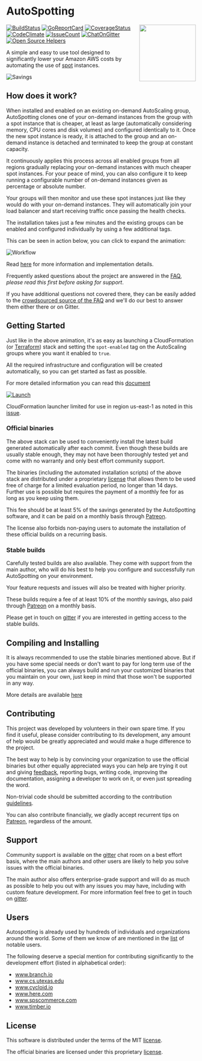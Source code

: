 # AutoSpotting #

<!-- markdownlint-disable MD026 MD033 -->

<img src="logo.png" width="150" align="right">

[![BuildStatus](https://travis-ci.org/cristim/autospotting.svg?branch=master)](https://travis-ci.org/cristim/autospotting)
[![GoReportCard](https://goreportcard.com/badge/github.com/cristim/autospotting)](https://goreportcard.com/report/github.com/cristim/autospotting)
[![CoverageStatus](https://coveralls.io/repos/github/cristim/autospotting/badge.svg?branch=master)](https://coveralls.io/github/cristim/autospotting?branch=master)
[![CodeClimate](https://codeclimate.com/github/cristim/autospotting/badges/gpa.svg)](https://codeclimate.com/github/cristim/autospotting)
[![IssueCount](https://codeclimate.com/github/cristim/autospotting/badges/issue_count.svg)](https://codeclimate.com/github/cristim/autospotting)
[![ChatOnGitter](https://badges.gitter.im/cristim/autospotting.svg)](https://gitter.im/cristim/autospotting?utm_source=badge&utm_medium=badge&utm_campaign=pr-badge)
[![Open Source Helpers](https://www.codetriage.com/cristim/autospotting/badges/users.svg)](https://www.codetriage.com/cristim/autospotting)

A simple and easy to use tool designed to significantly lower your Amazon AWS
costs by automating the use of [spot](https://aws.amazon.com/ec2/spot)
instances.

![Savings](https://autospotting.org/img/savings.png)

## How does it work? ##

When installed and enabled on an existing on-demand AutoScaling group,
AutoSpotting clones one of your on-demand instances from the group with a spot
instance that is cheaper, at least as large (automatically considering memory,
CPU cores and disk volumes) and configured identically to it. Once the new spot
instance is ready, it is attached to the group and an on-demand instance is
detached and terminated to keep the group at constant capacity.

It continuously applies this process across all enabled groups from all
regions gradually replacing your on-demand instances with much cheaper spot
instances. For your peace of mind, you can also configure it to keep running a
configurable number of on-demand instances given as percentage or absolute
number.

Your groups will then monitor and use these spot instances just like they would
do with your on-demand instances. They will automatically join your load
balancer and start receiving traffic once passing the health checks.

The installation takes just a few minutes and the existing groups can be enabled
and configured individually by using a few additional tags.

This can be seen in action below, you can click to expand the animation:

![Workflow](https://autospotting.org/img/autospotting.gif)

Read [here](TECHNICAL_DETAILS.md) for more information and implementation
details.

Frequently asked questions about the project are answered in the [FAQ](FAQ.md),
*please read this first before asking for support*.

If you have additional questions not covered there, they can be easily added to
the [crowdsourced source of the FAQ](https://etherpad.net/p/AutoSpotting_FAQ)
and we'll do our best to answer them either there or on Gitter.

## Getting Started ##

Just like in the above animation, it's as easy as launching a CloudFormation (or
[Terraform](https://github.com/cristim/autospotting/tree/master/terraform))
stack and setting the `spot-enabled` tag on the AutoScaling groups where you
want it enabled to `true`.

All the required infrastructure and configuration will be created automatically,
so you can get started as fast as possible.

For more detailed information you can read this [document](START.md)

[![Launch](https://s3.amazonaws.com/cloudformation-examples/cloudformation-launch-stack.png)](https://console.aws.amazon.com/cloudformation/home?region=us-east-1#/stacks/new?stackName=AutoSpotting&templateURL=https://s3.amazonaws.com/cloudprowess/nightly/template.json)

CloudFormation launcher limited for use in region us-east-1 as noted in this 
[issue](https://github.com/cristim/autospotting/issues/94).

### Official binaries ###

The above stack can be used to conveniently install the latest build generated
automatically after each commit. Even though these builds are usually stable
enough, they may not have been thoroughly tested yet and come with no warranty
and only best effort community support.

The binaries (including the automated installation scripts) of the above stack
are distributed under a proprietary [license](BINARY_LICENSE) that allows them
to be used free of charge for a limited evaluation period, no longer than 14
days. Further use is possible but requires the payment of a monthly fee for as
long as you keep using them.

This fee should be at least 5% of the savings generated by the AutoSpotting
software, and it can be paid on a monthly basis through
[Patreon](https://www.patreon.com/bePatron?c=979085).

The license also forbids non-paying users to automate the installation of these
official builds on a recurring basis.

### Stable builds ###

Carefully tested builds are also available. They come with support from the
main author, who will do his best to help you configure and successfully run
AutoSpotting on your environment.

Your feature requests and issues will also be treated with higher priority.

These builds require a fee of at least 10% of the monthly savings, also paid
through [Patreon](https://www.patreon.com/bePatron?c=979085) on a monthly basis.

Please get in touch on [gitter](https://gitter.im/cristim) if you are interested
in getting access to the stable builds.

## Compiling and Installing ##

It is always recommended to use the stable binaries mentioned above. But if you
have some special needs or don't want to pay for long term use of the official
binaries, you can always build and run your customized binaries that you
maintain on your own, just keep in mind that those won't be supported in any
way.

More details are available [here](CUSTOM_BUILDS.md)

## Contributing ##

This project was developed by volunteers in their own spare time. If you find it
useful, please consider contributing to its development, any amount of help
would be greatly appreciated and would make a huge difference to the project.

The best way to help is by convincing your organization to use the official
binaries but other equally appreciated ways you can help are trying it out and
giving [feedback](https://gitter.im/cristim/autospotting), reporting bugs,
writing code, improving the documentation, assigning a developer to work on it,
or even just spreading the word.

Non-trivial code should be submitted according to the contribution
[guidelines](CONTRIBUTING.md).

You can also contribute financially, we gladly accept recurrent tips on
[Patreon](https://www.patreon.com/bePatron?c=979085), regardless of the amount.

## Support ##

Community support is available on the
[gitter](https://gitter.im/cristim/autospotting) chat room on a best effort
basis, where the main authors and other users are likely to help you solve
issues with the official binaries.

The main author also offers enterprise-grade support and will do as much as
possible to help you out with any issues you may have, including with custom
feature development. For more information feel free to get in touch on
[gitter](https://gitter.im/cristim).

## Users ##

Autospotting is already used by hundreds of individuals and organizations around
the world. Some of them we know of are mentioned in the [list](USERS.md) of
notable users.

The following deserve a special mention for contributing significantly to the
development effort (listed in alphabetical order):

- www.branch.io
- www.cs.utexas.edu
- www.cycloid.io
- www.here.com
- www.spscommerce.com
- www.timber.io

## License ##

This software is distributed under the terms of the MIT [license](LICENSE).

The official binaries are licensed under this proprietary
[license](BINARY_LICENSE).
